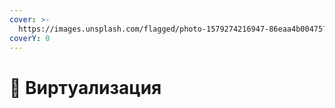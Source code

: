 ```yaml
---
cover: >-
  https://images.unsplash.com/flagged/photo-1579274216947-86eaa4b00475?crop=entropy&cs=srgb&fm=jpg&ixid=M3wxOTcwMjR8MHwxfHNlYXJjaHw0fHxzZXJ2ZXJ8ZW58MHx8fHwxNzA3MDExMDc3fDA&ixlib=rb-4.0.3&q=85
coverY: 0
---
```


# 🧬 Виртуализация


